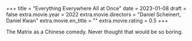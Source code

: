 +++
title = "Everything Everywhere All at Once"
date = 2023-01-08
draft = false
extra.movie.year = 2022
extra.movie.directors = "Daniel Scheinert, Daniel Kwan"
extra.movie.en_title = ""
extra.movie.rating = 0.5
+++

The Matrix as a Chinese comedy. Never thought that would be so boring.<!-- more -->